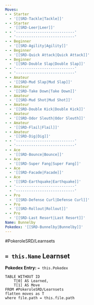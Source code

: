 ```yaml
---
Moves:
- - Starter
  - '[[SRD-Tackle|Tackle]]'
- - Starter
  - '[[SRD-Leer|Leer]]'
- - '---------------------------'
  - '---------------------------'
- - Beginner
  - '[[SRD-Agility|Agility]]'
- - Beginner
  - '[[SRD-Quick Attack|Quick Attack]]'
- - Beginner
  - '[[SRD-Double Slap|Double Slap]]'
- - '---------------------------'
  - '---------------------------'
- - Amateur
  - '[[SRD-Mud Slap|Mud Slap]]'
- - Amateur
  - '[[SRD-Take Down|Take Down]]'
- - Amateur
  - '[[SRD-Mud Shot|Mud Shot]]'
- - Amateur
  - '[[SRD-Double Kick|Double Kick]]'
- - Amateur
  - '[[SRD-Odor Sleuth|Odor Sleuth]]'
- - Amateur
  - '[[SRD-Flail|Flail]]'
- - Amateur
  - '[[SRD-Dig|Dig]]'
- - '---------------------------'
  - '---------------------------'
- - Ace
  - '[[SRD-Bounce|Bounce]]'
- - Ace
  - '[[SRD-Super Fang|Super Fang]]'
- - Ace
  - '[[SRD-Facade|Facade]]'
- - Ace
  - '[[SRD-Earthquake|Earthquake]]'
- - '---------------------------'
  - '---------------------------'
- - Pro
  - '[[SRD-Defense Curl|Defense Curl]]'
- - Pro
  - '[[SRD-Rollout|Rollout]]'
- - Pro
  - '[[SRD-Last Resort|Last Resort]]'
Name: Bunnelby
Pokedex: '[[SRD-Bunnelby|Bunnelby]]'
---
```


#PokeroleSRD/Learnsets

## `= this.Name` Learnset

**Pokedex Entry:** `= this.Pokedex`

```dataview
TABLE WITHOUT ID
    T[0] AS Learned,
    T[1] AS Move
FROM #PokeroleSRD/Learnsets
flatten moves as T
where file.path = this.file.path
```
